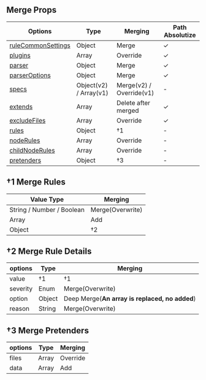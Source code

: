 ## Merge Props

| Options                                                                       | Type                   | Merging                  | Path Absolutize |
| ----------------------------------------------------------------------------- | ---------------------- | ------------------------ | --------------- |
| [ruleCommonSettings](https://markuplint.dev/configuration#ruleCommonSettings) | Object                 | Merge                    | ✓               |
| [plugins](https://markuplint.dev/configuration#plugins)                       | Array                  | Override                 | ✓               |
| [parser](https://markuplint.dev/configuration#parser)                         | Object                 | Merge                    | ✓               |
| [parserOptions](https://markuplint.dev/configuration#parserOptions)           | Object                 | Merge                    | ✓               |
| [specs](https://markuplint.dev/configuration#specs)                           | Object(v2) / Array(v1) | Merge(v2) / Override(v1) | -               |
| [extends](https://markuplint.dev/configuration#extends)                       | Array                  | Delete after merged      | ✓               |
| [excludeFiles](https://markuplint.dev/configuration#excludeFiles)             | Array                  | Override                 | ✓               |
| [rules](https://markuplint.dev/configuration#rules)                           | Object                 | †1                       | -               |
| [nodeRules](https://markuplint.dev/configuration#nodeRules)                   | Array                  | Override                 | -               |
| [childNodeRules](https://markuplint.dev/configuration#childNodeRules)         | Array                  | Override                 | -               |
| [pretenders](https://markuplint.dev/configuration#pretenders)                 | Object                 | †3                       | -               |

## †1 Merge Rules

| Value Type                | Merging          |
| ------------------------- | ---------------- |
| String / Number / Boolean | Merge(Overwrite) |
| Array                     | Add              |
| Object                    | †2               |

## †2 Merge Rule Details

| options  | Type   | Merging                                        |
| -------- | ------ | ---------------------------------------------- |
| value    | †1     | †1                                             |
| severity | Enum   | Merge(Overwrite)                               |
| option   | Object | Deep Merge(**An array is replaced, no added**) |
| reason   | String | Merge(Overwrite)                               |

## †3 Merge Pretenders

| options | Type  | Merging  |
| ------- | ----- | -------- |
| files   | Array | Override |
| data    | Array | Add      |
